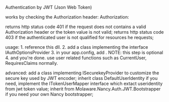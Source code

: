 ﻿
Authentication by JWT (Json Web Token)

works by checking the Authorization header:
	Authorization:<token>

returns http status code 401 if the request does not contains a valid Authorization header or the token value is not valid;
returns http status code 403 if the authenticated user is not qualified for resources he requests;


usage:
	1. reference this dll.
	2. add a class implementing the interface IAuthOptionsProvider
	3. in your app.config, add <add key="securekey" value="your jwt secure"/>. NOTE: this step is optional
	4. and you're done. use user related functions such as CurrentUser, RequiresClaims normally.

advanced:
	add a class implementing ISecurekeyProvider to customize the secure key used by JWT encoder;
	inherit class DefaultUserIdentity if you need, implement the ITokenUserMapper interface which extact useridentity from jwt token value;
	inherit from Molaware.Nancy.Auth.JWT.Bootstrapper if you need your own Nancy bootstrapper;